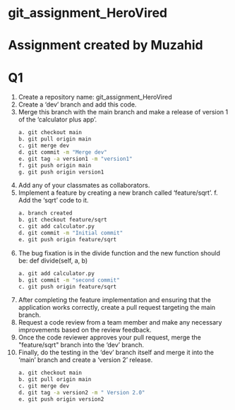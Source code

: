 # git_assignment_HeroVired
# Assignment created by Muzahid
# Q1
1. Create a repository name: git_assignment_HeroVired
2. Create a ‘dev’ branch and add this code.
3. Merge this branch with the main branch and make a release of version 1 of the ‘calculator plus app’.
   ```bash
   a. git checkout main
   b. git pull origin main
   c. git merge dev
   d. git commit -m "Merge dev"
   e. git tag -a version1 -m "version1"
   f. git push origin main
   g. git push origin version1
4. Add any of your classmates as collaborators.
5. Implement a feature by creating a new branch called ‘feature/sqrt’. f. Add the ‘sqrt’ code to it.
   ```bash
   a. branch created
   b. git checkout feature/sqrt
   c. git add calculator.py
   d. git commit -m "Initial commit"
   e. git push origin feature/sqrt
6. The bug fixation is in the divide function and the new function should be: def divide(self, a, b)
   ```bash
   a. git add calculator.py
   b. git commit -m "second commit"
   c. git push origin feature/sqrt
8. After completing the feature implementation and ensuring that the application works correctly, create a pull request targeting the main branch.
9. Request a code review from a team member and make any necessary improvements based on the review feedback.
10. Once the code reviewer approves your pull request, merge the "feature/sqrt" branch into the ‘dev’ branch.
11. Finally, do the testing in the ‘dev’ branch itself and merge it into the ‘main’ branch and create a ‘version 2’ release.
    ```bash
    a. git checkout main
    b. git pull origin main
    c. git merge dev
    d. git tag -a version2 -m " Version 2.0"
    e. git push origin version2
